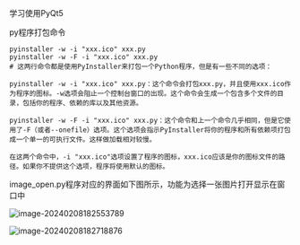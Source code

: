 学习使用PyQt5

py程序打包命令

~~~
pyinstaller -w -i "xxx.ico" xxx.py
pyinstaller -w -F -i "xxx.ico" xxx.py
# 这两行命令都是使用PyInstaller来打包一个Python程序，但是有一些不同的选项：

pyinstaller -w -i "xxx.ico" xxx.py：这个命令会打包xxx.py，并且使用xxx.ico作为程序的图标。-w选项会阻止一个控制台窗口的出现。这个命令会生成一个包含多个文件的目录，包括你的程序、依赖的库以及其他资源。

pyinstaller -w -F -i "xxx.ico" xxx.py：这个命令和上一个命令几乎相同，但是它使用了-F（或者--onefile）选项。这个选项会指示PyInstaller将你的程序和所有依赖项打包成一个单一的可执行文件。这样做加载相对较慢。

在这两个命令中，-i "xxx.ico"选项设置了程序的图标，xxx.ico应该是你的图标文件的路径。如果你不提供这个选项，程序将使用默认的图标。
~~~



image_open.py程序对应的界面如下图所示，功能为选择一张图片打开显示在窗口中

![image-20240208182553789](https://s2.loli.net/2024/02/08/qXWCfcv52zmMJRD.png)

![image-20240208182718876](https://s2.loli.net/2024/02/08/cDUMkuoK8v1lJSA.png)
